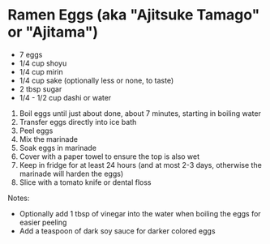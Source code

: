 # Ramen Eggs (aka "Ajitsuke Tamago" or "Ajitama")

* 7 eggs
* 1/4 cup shoyu
* 1/4 cup mirin
* 1/4 cup sake (optionally less or none, to taste)
* 2 tbsp sugar
* 1/4 - 1/2 cup dashi or water

1. Boil eggs until just about done, about 7 minutes, starting in boiling water
2. Transfer eggs directly into ice bath
3. Peel eggs
4. Mix the marinade
5. Soak eggs in marinade
6. Cover with a paper towel to ensure the top is also wet
7. Keep in fridge for at least 24 hours (and at most 2-3 days, otherwise the marinade will harden the eggs)
8. Slice with a tomato knife or dental floss

Notes:

* Optionally add 1 tbsp of vinegar into the water when boiling the eggs for easier peeling
* Add a teaspoon of dark soy sauce for darker colored eggs

